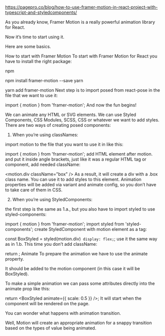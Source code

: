 https://pagepro.co/blog/how-to-use-framer-motion-in-react-project-with-typescript-and-styledcomponents/

As you already know, Framer Motion is a really powerful animation library for React.

Now it’s time to start using it.

Here are some basics.

How to start with Framer Motion
To start with Framer Motion for React you have to install the right package:

npm

npm install framer-motion --save
yarn

yarn add framer-motion
Next step is to import posed from react-pose in the file that we want to use it:

import { motion } from 'framer-motion';
And now the fun begins!

We can animate any HTML or SVG elements. We can use Styled Components, CSS Modules, SCSS, CSS or whatever we want to add styles. There are two ways of creating posed components:

1. When you’re using classNames:

import motion to the file that you want to use it in like this:

import { motion } from 'framer-motion';
add HTML element after motion. and put it inside angle brackets, just like it was a regular HTML tag or component, add needed className:

<motion.div className="box" />
As a result, it will create a div with a .box class name. You can use it to add styles to this element. Animation properties will be added via variant and animate config, so you don’t have to take care of them in CSS.

2. When you’re using StyledComponents:

the first step is the same as 1.a., but you also have to import styled to use styled-components:

import { motion } from 'framer-motion';
import styled from 'styled-components';
create StyledComponent with motion element as a tag:

const BoxStyled = styled(motion.div)` display: flex;`;
use it the same way as in 1.b. This time you don’t add className:

return <BoxStyled />;
Animate
To prepare the animation we have to use the animate property.

It should be added to the motion component (in this case it will be BoxStyled).

To make a simple animation we can pass some attributes directly into the animate prop like this:

return <BoxStyled animate={{ scale: 0.5 }} />;
It will start when the component will be rendered on the page.

You can wonder what happens with animation transition.

Well, Motion will create an appropriate animation for a snappy transition based on the types of value being animated.
